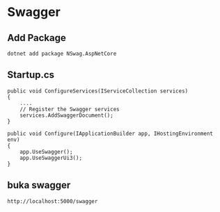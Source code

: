 # Swagger

## Add Package 
```
dotnet add package NSwag.AspNetCore
```

## Startup.cs
```
public void ConfigureServices(IServiceCollection services)
{
    ....
    // Register the Swagger services
    services.AddSwaggerDocument();
}
```
```
public void Configure(IApplicationBuilder app, IHostingEnvironment env)
{
    app.UseSwagger();
    app.UseSwaggerUi3();
}
```
## buka swagger
```
http://localhost:5000/swagger
```
